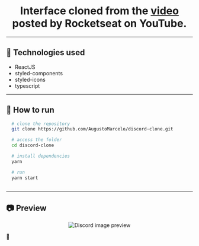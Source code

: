 <h1 align="center">
  Interface cloned from the <a href="https://youtu.be/x4FdZd2-_uU">video</a> posted by Rocketseat on YouTube.
</h2>

---

## 🧰 Technologies used

- ReactJS
- styled-components
- styled-icons
- typescript

---

## 🚀 How to run

```bash
  # clone the repository
  git clone https://github.com/AugustoMarcelo/discord-clone.git

  # access the folder
  cd discord-clone

  # install dependencies
  yarn

  # run
  yarn start
  
```

---

## 📷 Preview

<p align="center">
  <img src="https://user-images.githubusercontent.com/11545976/85235043-4e8efe00-b3e8-11ea-8a73-143e3dd978d1.png" alt="Discord image preview" />
</p>

:speech_balloon:
